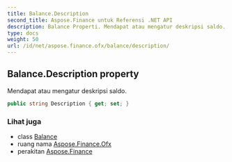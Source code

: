 ```yaml
---
title: Balance.Description
second_title: Aspose.Finance untuk Referensi .NET API
description: Balance Properti. Mendapat atau mengatur deskripsi saldo.
type: docs
weight: 50
url: /id/net/aspose.finance.ofx/balance/description/
---
```

## Balance.Description property

Mendapat atau mengatur deskripsi saldo.

```csharp
public string Description { get; set; }
```

### Lihat juga

* class [Balance](../)
* ruang nama [Aspose.Finance.Ofx](../../balance/)
* perakitan [Aspose.Finance](../../../)


